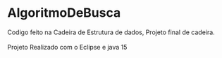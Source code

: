 # AlgoritmoDeBusca

Codigo feito na Cadeira de Estrutura de dados, Projeto final de cadeira.<br></br>
Projeto Realizado com o Eclipse e java 15
